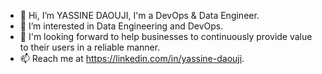- 👋 Hi, I’m YASSINE DAOUJI, I'm a DevOps & Data Engineer.
- 🌱 I’m interested in Data Engineering and DevOps.
- 👀 I'm looking forward to help businesses to continuously provide value to their users in a reliable manner.
- 📫 Reach me at https://linkedin.com/in/yassine-daouji.

<!---
iamyacin/iamyacin is a ✨ special ✨ repository because its `README.md` (this file) appears on your GitHub profile.
You can click the Preview link to take a look at your changes.
--->
